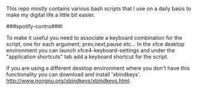 This repo mostly contains various bash scripts that I use on a daily basis to make my digital life a little bit easier.

###spotify-contro###l

To make it useful you need to associate a keyboard combination  for the script, one for each argument; prev,next,pause etc... In the xfce desktop environment you can launch xfce4-keyboard-settings and under the "application shortcuts" tab add a keyboard shortcut for the script.

If you are using a different desktop environment where you don't have this functionality you can download and install 'xbindkeys'. http://www.nongnu.org/xbindkeys/xbindkeys.html.
